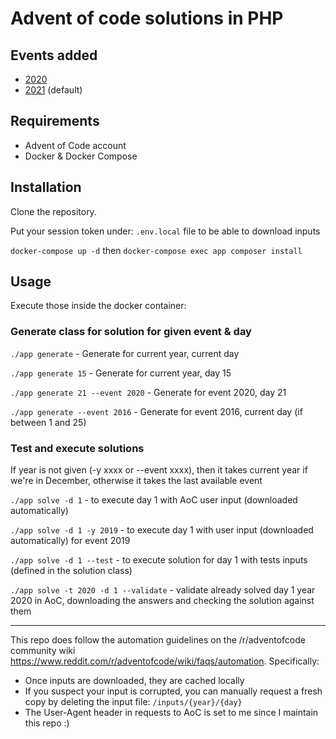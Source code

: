 # Advent of code solutions in PHP

## Events added

- [2020](https://adventofcode.com/2020)
- [2021](https://adventofcode.com/2021) (default)

## Requirements

- Advent of Code account
- Docker & Docker Compose

## Installation

Clone the repository.

Put your session token under: `.env.local` file to be able to download inputs

`docker-compose up -d` then `docker-compose exec app composer install`

## Usage

Execute those inside the docker container:

### Generate class for solution for given event & day
`./app generate` - Generate for current year, current day

`./app generate 15` - Generate for current year, day 15

`./app generate 21 --event 2020` - Generate for event 2020, day 21

`./app generate --event 2016` - Generate for event 2016, current day (if between 1 and 25)

### Test and execute solutions
If year is not given (-y xxxx or --event xxxx), then it takes current year if we're in December, otherwise it takes the last available event

`./app solve -d 1` - to execute day 1 with AoC user input (downloaded automatically)

`./app solve -d 1 -y 2019` - to execute day 1 with user input (downloaded automatically) for event 2019

`./app solve -d 1 --test` - to execute solution for day 1 with tests inputs (defined in the solution class)

`./app solve -t 2020 -d 1 --validate` - validate already solved day 1 year 2020 in AoC, downloading the answers and checking the solution against them

---

This repo does follow the automation guidelines on the /r/adventofcode community wiki https://www.reddit.com/r/adventofcode/wiki/faqs/automation. Specifically:

- Once inputs are downloaded, they are cached locally
- If you suspect your input is corrupted, you can manually request a fresh copy by deleting the input file: `/inputs/{year}/{day}`
- The User-Agent header in requests to AoC is set to me since I maintain this repo :)
